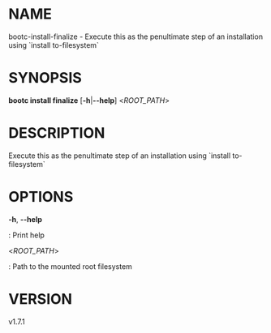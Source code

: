 # NAME

bootc-install-finalize - Execute this as the penultimate step of an
installation using \`install to-filesystem\`

# SYNOPSIS

**bootc install finalize** \[**-h**\|**\--help**\] \<*ROOT_PATH*\>

# DESCRIPTION

Execute this as the penultimate step of an installation using \`install
to-filesystem\`

# OPTIONS

**-h**, **\--help**

:   Print help

\<*ROOT_PATH*\>

:   Path to the mounted root filesystem

# VERSION

v1.7.1
